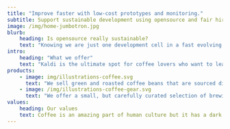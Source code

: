 ```yaml
---
title: "Improve faster with low-cost prototypes and monitoring."
subtitle: Support sustainable development using opensource and fair hiring.
image: /img/home-jumbotron.jpg
blurb:
    heading: Is opensource really sustainable?
    text: "Knowing we are just one development cell in a fast evolving code ecosystem, we collaborate with leaders at Microsoft, Facebook, and Google by using opensource projects and tools such as VS Code, React, and Kubernetes respectively. This keeps us up to date with the industry, and allows us to contribute to projects used by thousands of organizations."
intro:
    heading: "What we offer"
    text: "Kaldi is the ultimate spot for coffee lovers who want to learn about their java’s origin and support the farmers that grew it. We take coffee production, roasting and brewing seriously and we’re glad to pass that knowledge to anyone."
products:
    - image: img/illustrations-coffee.svg
      text: "We sell green and roasted coffee beans that are sourced directly from independent farmers and farm cooperatives. We’re proud to offer a variety of coffee beans grown with great care for the environment and local communities. Check our post or contact us directly for current availability."
    - image: /img/illustrations-coffee-gear.svg
      text: "We offer a small, but carefully curated selection of brewing gear and tools for every taste and experience level. No matter if you roast your own beans or just bought your first french press, you’ll find a gadget to fall in love with in our shop."
values:
    heading: Our values
    text: Coffee is an amazing part of human culture but it has a dark side too – one of colonialism and mindless abuse of natural resources and human lives. We want to turn this around and return the coffee trade to the drink’s exhilarating, empowering and unifying nature.
---
```


